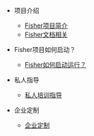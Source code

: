 * 项目介绍
  * [<span></span>Fisher项目简介](js-nan.md)
  * [<span></span>Fisher文档相关<i class='iconS'></i>](js-memoi.md)

* Fisher项目如何启动？
  * [<span></span>Fisher如何启动运行？ <i class='iconS'></i><i class='iconS'></i><i class='iconS'></i>](basic.md)


* 私人指导
  * [<span></span>私人培训指导<i class='iconS'></i>](important/im-2.md)

* 企业定制
  * [<span></span>企业定制 <i class='iconS'></i>](regexp/regexp-1.md)
